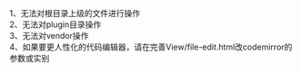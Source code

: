 1、无法对根目录上级的文件进行操作  
2、无法对plugin目录操作  
3、无法对vendor操作  
4、如果要更人性化的代码编辑器，请在完善View/file-edit.html改codemirror的参数或实别